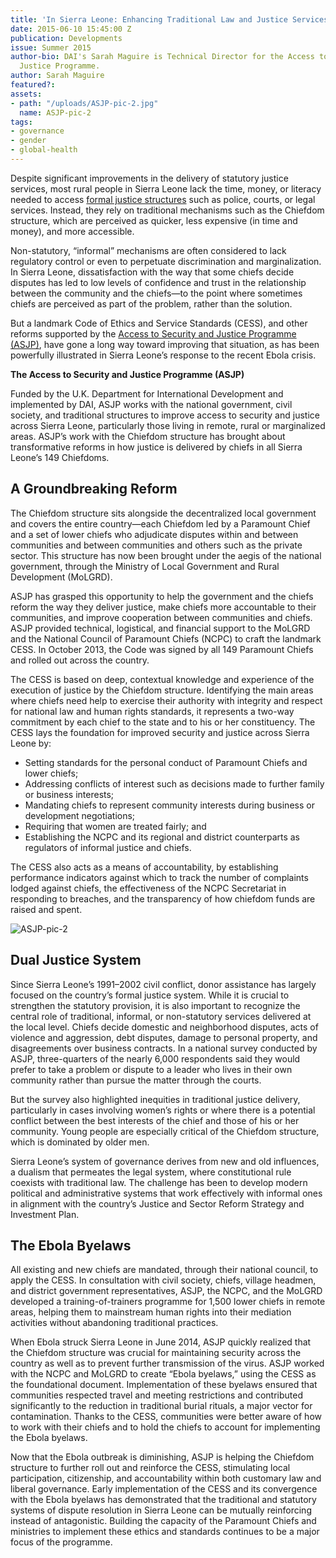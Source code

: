 ```yaml
---
title: 'In Sierra Leone: Enhancing Traditional Law and Justice Services'
date: 2015-06-10 15:45:00 Z
publication: Developments
issue: Summer 2015
author-bio: DAI's Sarah Maguire is Technical Director for the Access to Security and
  Justice Programme.
author: Sarah Maguire
featured?: 
assets:
- path: "/uploads/ASJP-pic-2.jpg"
  name: ASJP-pic-2
tags:
- governance
- gender
- global-health
---
```


Despite significant improvements in the delivery of statutory justice services, most rural people in Sierra Leone lack the time, money, or literacy needed to access [formal justice structures](http://dai.com/our-work/solutions/law-and-justice) such as police, courts, or legal services. Instead, they rely on traditional mechanisms such as the Chiefdom structure, which are perceived as quicker, less expensive (in time and money), and more accessible.


 

Non-statutory, “informal” mechanisms are often considered to lack regulatory control or even to perpetuate discrimination and marginalization. In Sierra Leone, dissatisfaction with the way that some chiefs decide disputes has led to low levels of confidence and trust in the relationship between the community and the chiefs—to the point where sometimes chiefs are perceived as part of the problem, rather than the solution.  

But a landmark Code of Ethics and Service Standards (CESS), and other reforms supported by the [Access to Security and Justice Programme (ASJP)](http://www.dai.com/our-work/projects/sierra-leone%E2%80%94access-security-and-justice-programme-asjp), have gone a long way toward improving that situation, as has been powerfully illustrated in Sierra Leone’s response to the recent Ebola crisis.

<aside> <p><strong>The Access to Security and Justice Programme (ASJP)</strong></p>
<p>Funded by the U.K. Department for International Development and implemented by DAI, ASJP works with the national government, civil society, and traditional structures to improve access to security and justice across Sierra Leone, particularly those living in remote, rural or marginalized areas. ASJP’s work with the Chiefdom structure has brought about transformative reforms in how justice is delivered by chiefs in all Sierra Leone’s 149 Chiefdoms.</p>

</aside>

## A Groundbreaking Reform

The Chiefdom structure sits alongside the decentralized local government and covers the entire country—each Chiefdom led by a Paramount Chief and a set of lower chiefs who adjudicate disputes within and between communities and between communities and others such as the private sector. This structure has now been brought under the aegis of the national government, through the Ministry of Local Government and Rural Development (MoLGRD). 

ASJP has grasped this opportunity to help the government and the chiefs reform the way they deliver justice, make chiefs more accountable to their communities, and improve cooperation between communities and chiefs. 
ASJP provided technical, logistical, and financial support to the MoLGRD and the National Council of Paramount Chiefs (NCPC) to craft the landmark CESS. In October 2013, the Code was signed by all 149 Paramount Chiefs and rolled out across the country. 

The CESS is based on deep, contextual knowledge and experience of the execution of justice by the Chiefdom structure. Identifying the main areas where chiefs need help to exercise their authority with integrity and respect for national law and human rights standards, it represents a two-way commitment by each chief to the state and to his or her constituency. 
The CESS lays the foundation for improved security and justice across Sierra Leone by: 

* Setting standards for the personal conduct of Paramount Chiefs and lower chiefs;
* Addressing conflicts of interest such as decisions made to further family or business interests;
* Mandating chiefs to represent community interests during business or development negotiations;
* Requiring that women are treated fairly; and
* Establishing the NCPC and its regional and district counterparts as regulators of informal justice and chiefs.

The CESS also acts as a means of accountability, by establishing performance indicators against which to track the number of complaints lodged against chiefs, the effectiveness of the NCPC Secretariat in responding to breaches, and the transparency of how chiefdom funds are raised and spent.

![ASJP-pic-2](/uploads/ASJP-pic-2.jpg "Traditional Leaders in Sierra Leone meet in October 2014 to discuss their role in the Ebola Response. Photo: Silke v. Brockhausen/UNMEER") 

## Dual Justice System

Since Sierra Leone’s 1991–2002 civil conflict, donor assistance has largely focused on the country’s formal justice system. While it is crucial to strengthen the statutory provision, it is also important to recognize the central role of traditional, informal, or non-statutory services delivered at the local level. Chiefs decide domestic and neighborhood disputes, acts of violence and aggression, debt disputes, damage to personal property, and disagreements over business contracts. In a national survey conducted by ASJP, three-quarters of the nearly 6,000 respondents said they would prefer to take a problem or dispute to a leader who lives in their own community rather than pursue the matter through the courts.

But the survey also highlighted inequities in traditional justice delivery, particularly in cases involving women’s rights or where there is a potential conflict between the best interests of the chief and those of his or her community. Young people are especially critical of the Chiefdom structure, which is dominated by older men.  

Sierra Leone’s system of governance derives from new and old influences, a dualism that permeates the legal system, where constitutional rule coexists with traditional law. The challenge has been to develop modern political and administrative systems that work effectively with informal ones in alignment with the country’s Justice and Sector Reform Strategy and Investment Plan. 

## The Ebola Byelaws

All existing and new chiefs are mandated, through their national council, to apply the CESS. In consultation with civil society, chiefs, village headmen, and district government representatives, ASJP, the NCPC, and the MoLGRD developed a training-of-trainers programme for 1,500 lower chiefs in remote areas, helping them to mainstream human rights into their mediation activities without abandoning traditional practices.

When Ebola struck Sierra Leone in June 2014, ASJP quickly realized that the Chiefdom structure was crucial for maintaining security across the country as well as to prevent further transmission of the virus. ASJP worked with the NCPC and MoLGRD to create “Ebola byelaws,” using the CESS as the foundational document. Implementation of these byelaws ensured that communities respected travel and meeting restrictions and contributed significantly to the reduction in traditional burial rituals, a major vector for contamination. Thanks to the CESS, communities were better aware of how to work with their chiefs and to hold the chiefs to account for implementing the Ebola byelaws. 

Now that the Ebola outbreak is diminishing, ASJP is helping the Chiefdom structure to further roll out and reinforce the CESS, stimulating local participation, citizenship, and accountability within both customary law and liberal governance. Early implementation of the CESS and its convergence with the Ebola byelaws has demonstrated that the traditional and statutory systems of dispute resolution in Sierra Leone can be mutually reinforcing instead of antagonistic. Building the capacity of the Paramount Chiefs and ministries to implement these ethics and standards continues to be a major focus of the programme.
